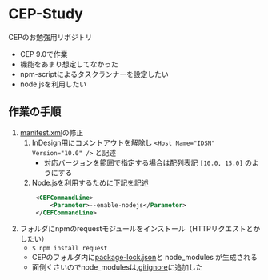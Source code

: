 # CEP-Study
CEPのお勉強用リポジトリ
* CEP 9.0で作業
* 機能をあまり想定してなかった
* npm-scriptによるタスクランナーを設定したい
* node.jsを利用したい

## 作業の手順
1. [manifest.xml](CSXS/manifest.xml)の修正
    1. InDesign用にコメントアウトを解除し `<Host Name="IDSN" Version="10.0" />` と記述
        * 対応バージョンを範囲で指定する場合は配列表記 `[10.0, 15.0]` のようにする
    2. Node.jsを利用するために[下記を記述](https://github.com/Adobe-CEP/CEP-Resources/blob/819a08432aa92710789d4f8197191fe5051b4a2b/CEP_9.x/Samples/CEP_HTML_Test_Extension-9.0/CSXS/manifest.xml#L40)
       ```xml
        <CEFCommandLine>
            <Parameter>--enable-nodejs</Parameter>
        </CEFCommandLine>
        ```
2. フォルダにnpmのrequestモジュールをインストール（HTTPリクエストとかしたい）
     * `$ npm install request`
     * CEPのフォルダ内に[package-lock.json](package-lock.json)と node_modules が生成される
      * 面倒くさいのでnode_modulesは[.gitignore](.gitignore)に追加した